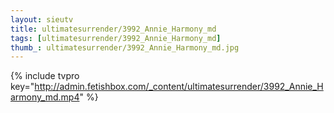 ```yaml
--- 
layout: sieutv
title: ultimatesurrender/3992_Annie_Harmony_md
tags: [ultimatesurrender/3992_Annie_Harmony_md]
thumb_: ultimatesurrender/3992_Annie_Harmony_md.jpg
---
```

{% include tvpro key="http://admin.fetishbox.com/_content/ultimatesurrender/3992_Annie_Harmony_md.mp4" %} 
